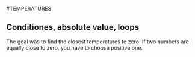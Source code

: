 #TEMPERATURES

Conditiones, absolute value, loops
-----------------------------------


The goal was to find the closest temperatures to zero. 
If two numbers are equally close to zero, you have to choose positive one.
